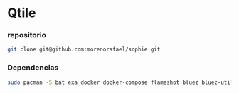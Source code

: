 # Qtile

### repositorio

```sh
git clone git@github.com:morenorafael/sophie.git
```

### Dependencias

```sh
sudo pacman -S bat exa docker docker-compose flameshot bluez bluez-utils nodejs npm neovim python-neovim ttf-ubuntu-mono-nerd zip unzip neofetch
```
